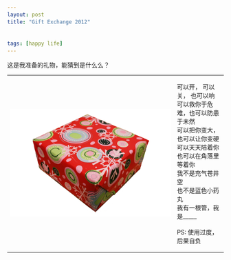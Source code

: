 ```yaml
---
layout: post
title: "Gift Exchange 2012"


tags: [happy life]
---
```

这是我准备的礼物，能猜到是什么么？
<div>
        <table class="gift">
            <tr>
                <td>
                    <img class="gift" src="/assets/images/blog/gift.png" alt="gift picture">
                </td>
                <td>
                    <p class="gift">
                    可以开， 可以关， 也可以响<br>
                    可以救你于危难，也可以防患于未然<br>
                    可以把你变大，也可以让你变硬<br>
                    可以天天陪着你 <br>
                    也可以在角落里等着你<br>
                    我不是充气苍井空<br>
                    也不是蓝色小药丸<br>
                    我有一根管，我是<span class="gift-name">_____</span><br>
                    <br>
                    PS: 使用过度，后果自负<br>
                    </p>
                </td>
            </tr>
        </table>
</div>
